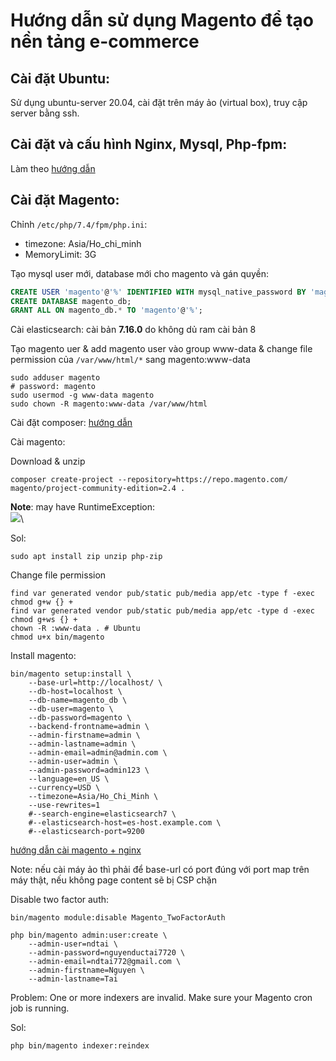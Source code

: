 # Hướng dẫn sử dụng Magento để tạo nền tảng e-commerce

## Cài đặt Ubuntu:
Sử dụng ubuntu-server 20.04, cài đặt trên máy ảo (virtual box), truy cập server bằng ssh.

## Cài đặt và cấu hình Nginx, Mysql, Php-fpm:
Làm theo [hướng dẫn](https://www.digitalocean.com/community/tutorials/how-to-install-linux-nginx-mysql-php-lemp-stack-on-ubuntu-20-04)

## Cài đặt Magento:
Chỉnh `/etc/php/7.4/fpm/php.ini`:
- timezone: Asia/Ho_chi_minh
- MemoryLimit: 3G

Tạo mysql user mới, database mới cho magento và gán quyền:
```sql
CREATE USER 'magento'@'%' IDENTIFIED WITH mysql_native_password BY 'magento';
CREATE DATABASE magento_db;
GRANT ALL ON magento_db.* TO 'magento'@'%';

```

Cài elasticsearch: cài bản **7.16.0** do không dủ ram cài bản 8

Tạo magento uer & add magento user vào group www-data & change file permission của `/var/www/html/*` sang magento:www-data
```shell
sudo adduser magento
# password: magento
sudo usermod -g www-data magento
sudo chown -R magento:www-data /var/www/html
```

Cài đặt composer: [hướng dẫn](https://getcomposer.org/download/)

Cài magento:

Download & unzip

```shell
composer create-project --repository=https://repo.magento.com/ magento/project-community-edition=2.4 .
```

**Note**: may have RuntimeException:\
![](https://i.imgur.com/JK4ONwm.png)\

Sol: 
```
sudo apt install zip unzip php-zip
```

Change file permission
```shell
find var generated vendor pub/static pub/media app/etc -type f -exec chmod g+w {} +
find var generated vendor pub/static pub/media app/etc -type d -exec chmod g+ws {} +
chown -R :www-data . # Ubuntu
chmod u+x bin/magento

```

Install magento:
```shell
bin/magento setup:install \
    --base-url=http://localhost/ \
    --db-host=localhost \
    --db-name=magento_db \
    --db-user=magento \
    --db-password=magento \
    --backend-frontname=admin \
    --admin-firstname=admin \
    --admin-lastname=admin \
    --admin-email=admin@admin.com \
    --admin-user=admin \
    --admin-password=admin123 \
    --language=en_US \
    --currency=USD \
    --timezone=Asia/Ho_Chi_Minh \
    --use-rewrites=1
    #--search-engine=elasticsearch7 \
    #--elasticsearch-host=es-host.example.com \
    #--elasticsearch-port=9200
```

[hướng dẫn cài magento + nginx](https://devdocs.magento.com/guides/v2.4/install-gde/prereq/nginx.html)

Note: nếu cài máy ảo thì phải để base-url có port đúng với port map trên máy thật, nếu không page content sẽ bị CSP chặn

Disable two factor auth:
```shell
bin/magento module:disable Magento_TwoFactorAuth
```

```shell
php bin/magento admin:user:create \
    --admin-user=ndtai \
    --admin-password=nguyenductai7720 \
    --admin-email=ndtai772@gmail.com \
    --admin-firstname=Nguyen \
    --admin-lastname=Tai
```

Problem: One or more indexers are invalid. Make sure your Magento cron job is running.

Sol: 
```
php bin/magento indexer:reindex
```